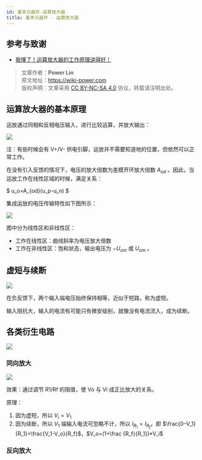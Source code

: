 ```yaml
---
id: 基本元器件-运算放大器
title: 基本元器件 - 运算放大器
---
```


## 参考与致谢

- [我懂了！运算放大器的工作原理讲得好！](https://mp.weixin.qq.com/s/Zc9J0nQhVcpZTCbujJf5SQ)

> 文章作者：**Power Lin**  
> 原文地址：<https://wiki-power.com>  
> 版权声明：文章采用 [CC BY-NC-SA 4.0](https://creativecommons.org/licenses/by/4.0/deed.zh) 协议，转载请注明出处。

## 运算放大器的基本原理

运放通过同相和反相电压输入，进行比较运算，并放大输出：

![](https://wiki-media-1253965369.cos.ap-guangzhou.myqcloud.com/img/20210819134329.png)

注：有些时候会有 V+/V- 供电引脚，运放并不需要知道地的位置，但依然可以正常工作。

在没有引入反馈的情况下，电压的放大倍数为差模开环放大倍数 $A_{od}$ 。因此，当运放工作在线性区域的时候，满足关系：

$
u_o=A_{od}(u_p-u_n)
$

集成运放的电压传输特性如下图所示：

![](https://wiki-media-1253965369.cos.ap-guangzhou.myqcloud.com/img/20210819134709.png)

图中分为线性区和非线性区：

- 工作在线性区：曲线斜率为电压放大倍数
- 工作在非线性区：饱和状态，输出电压为 $-U_{om}$ 或 $U_{om}$ 。

## 虚短与续断

![](https://wiki-media-1253965369.cos.ap-guangzhou.myqcloud.com/img/20210830130415.png)

在负反馈下，两个输入端电压始终保持相等，近似于短路，称为虚短。

输入阻抗大，输入的电流有可能只有微安级别，就像没有电流流入，成为续断。

## 各类衍生电路

![](https://wiki-media-1253965369.cos.ap-guangzhou.myqcloud.com/img/20210830130856.png)

### 同向放大

![](https://wiki-media-1253965369.cos.ap-guangzhou.myqcloud.com/img/20211019092853.png)

效果：通过调节 R1/Rf 的阻值，使 Vo 与 Vi 成正比放大的关系。

原理：

1. 因为虚短，所以 $V_i = V_1$
2. 因为续断，所以 $V_1$ 端输入电流可忽略不计，所以 $I_{R_1}=I_{R_f}$，即 $\frac{0–V_1}{R_1}=\frac{V_1-V_o}{R_f}$，$V_o=(1+\frac
{R_f}{R_1})*V_i$

### 反向放大